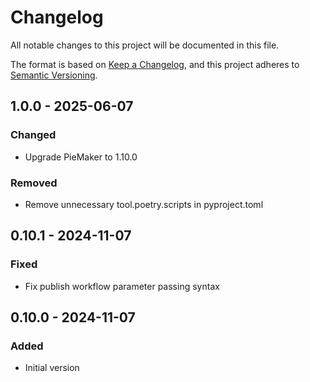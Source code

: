 # Changelog

All notable changes to this project will be documented in this file.

The format is based on [Keep a Changelog](https://keepachangelog.com/en/1.0.0/),
and this project adheres to [Semantic Versioning](https://semver.org/spec/v2.0.0.html).

## 1.0.0 - 2025-06-07
### Changed
- Upgrade PieMaker to 1.10.0

### Removed
- Remove unnecessary tool.poetry.scripts in pyproject.toml

## 0.10.1 - 2024-11-07
### Fixed
- Fix publish workflow parameter passing syntax

## 0.10.0 - 2024-11-07
### Added
- Initial version
